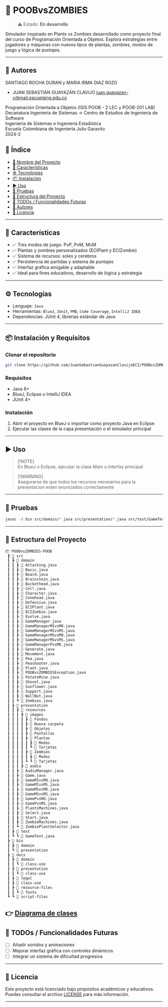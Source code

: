 # 📌 POOBvsZOMBIES

> ⚠️ Estado: **En desarrollo**

Simulador inspirado en Plants vs Zombies desarrollado como proyecto final del curso de Programación Orientada a Objetos. Explora estrategias entre jugadores y máquinas con nuevos tipos de plantas, zombies, modos de juego y lógica de puntajes.

---

## 👥 Autores

SANTIAGO ROCHA DURAN y MARIA IRMA DIAZ ROZO
- JUAN SEBASTIÁN GUAYAZÁN CLAVIJO <juan.guayazan-c@mail.escuelaing.edu.co>

Programación Orientada a Objetos (ISIS POOB - 2 LEC y POOB-201 LAB)   
Decanatura Ingeniería de Sistemas → Centro de Estudios de Ingeniería de Software    
Ingeniería de Sistemas e Ingeniería Estadística    
Escuela Colombiana de Ingeniería Julio Garavito    
2024-2

## 🧠 Índice

- [📌 Nombre del Proyecto](#-poobvszombies)
- [🚀 Características](#-características)
- [⚙️ Tecnologías](#️-tecnologías)
- [📦 Instalación](#-instalación-y-requisitos)
- [▶️ Uso](#️-uso)
- [🧪 Pruebas](#-pruebas)
- [📁 Estructura del Proyecto](#-estructura-del-proyecto)
- [📌 TODOs / Funcionalidades Futuras](#-todos--funcionalidades-futuras)
- [👥 Autores](#-autores)
- [📄 Licencia](#-licencia)

---

## 🚀 Características

- ✅ Tres modos de juego: PvP, PvM, MvM
- ✅ Plantas y zombies personalizados (ECIPlant y ECIZombie)
- ✅ Sistema de recursos: soles y cerebros
- ✅ Persistencia de partidas y sistema de puntajes
- ✅ Interfaz gráfica amigable y adaptable
- ✅ Ideal para fines educativos, desarrollo de lógica y estrategia

---

## ⚙️ Tecnologías

- Lenguaje: `Java`
- Herramientas: `BlueJ`, `JUnit`, `PMD`, `Code Coverage`, `IntelliJ IDEA`
- Dependencias: JUnit 4, librerías estándar de Java

---

## 📦 Instalación y Requisitos

### Clonar el repositorio
```bash
git clone https://github.com/JuanSebastianGuayazanClavijoECI/POOBvsZOMBIES-POOB.git
```

### Requisitos

* Java 8+
* BlueJ, Eclipse o IntelliJ IDEA 
* JUnit 4+

### Instalación

1. Abrir el proyecto en BlueJ o importar como proyecto Java en Eclipse
2. Ejecutar las clases de la capa presentación o el simulador principal

---

## ▶️ Uso

> [!NOTE]\
> En BlueJ o Eclipse, ejecutar la clase Main o interfaz principal

> [!WARNING]\
> Asegurarse de que todos los recursos necesarios para la presentacion esten enunciados correctamente

---

## 🧪 Pruebas

```bash
javac -d bin src/domain/*.java src/presentation/*.java src/test/GameTest.java
```

---

## 📁 Estructura del Proyecto

```bash
📦 POOBvsZOMBIES-POOB
 ┣ 📂 src
 ┃ ┣ 📂 domain
 ┃ ┃ ┣ 📜 Attacking.java
 ┃ ┃ ┣ 📜 Basic.java
 ┃ ┃ ┣ 📜 Board.java
 ┃ ┃ ┣ 📜 Brainstein.java
 ┃ ┃ ┣ 📜 Buckethead.java
 ┃ ┃ ┣ 📜 Cell.java
 ┃ ┃ ┣ 📜 Character.java
 ┃ ┃ ┣ 📜 Conehead.java
 ┃ ┃ ┣ 📜 Defensive.java
 ┃ ┃ ┣ 📜 ECIPlant.java
 ┃ ┃ ┣ 📜 ECIZombie.java
 ┃ ┃ ┣ 📜 Evolve.java
 ┃ ┃ ┣ 📜 GameManager.java
 ┃ ┃ ┣ 📜 GameManagerMIvsMO.java
 ┃ ┃ ┣ 📜 GameManagerMIvsMS.java
 ┃ ┃ ┣ 📜 GameManagerMSvsMO.java
 ┃ ┃ ┣ 📜 GameManagerMSvsMS.java
 ┃ ┃ ┣ 📜 GameManagerPvsMO.java
 ┃ ┃ ┣ 📜 Generate.java
 ┃ ┃ ┣ 📜 Movement.java
 ┃ ┃ ┣ 📜 Pea.java
 ┃ ┃ ┣ 📜 Peashooter.java
 ┃ ┃ ┣ 📜 Plant.java
 ┃ ┃ ┣ 📜 POOBvsZOMBIESException.java
 ┃ ┃ ┣ 📜 PotatoMine.java
 ┃ ┃ ┣ 📜 Shovel.java
 ┃ ┃ ┣ 📜 Sunflower.java
 ┃ ┃ ┣ 📜 Support.java
 ┃ ┃ ┣ 📜 WallNut.java
 ┃ ┃ ┗ 📜 Zombies.java
 ┃ ┣ 📂 presentation
 ┃ ┃ ┣ 📂 resources
 ┃ ┃ ┃ ┣ 📂 images
 ┃ ┃ ┃ ┃ ┣ 📂 Fondos
 ┃ ┃ ┃ ┃ ┣ 📂 Nueva carpeta
 ┃ ┃ ┃ ┃ ┣ 📂 Objetos
 ┃ ┃ ┃ ┃ ┣ 📂 Pantallas
 ┃ ┃ ┃ ┃ ┣ 📂 Plantas 
 ┃ ┃ ┃ ┃ ┃ ┣ 📂 Modos
 ┃ ┃ ┃ ┃ ┃ ┗ 📂 Tarjetas
 ┃ ┃ ┃ ┃ ┣ 📂 Zombies
 ┃ ┃ ┃ ┃ ┃ ┣ 📂 Modos
 ┃ ┃ ┃ ┃ ┗ ┗ 📂 Tarjetas
 ┃ ┃ ┃ ┣ 📂 audio
 ┃ ┃ ┣ 📜 AudioManager.java
 ┃ ┃ ┣ 📜 Game.java
 ┃ ┃ ┣ 📜 GameMIvsMO.java
 ┃ ┃ ┣ 📜 GameMIvsMS.java
 ┃ ┃ ┣ 📜 GameMSvsMO.java
 ┃ ┃ ┣ 📜 GameMSvsMS.java
 ┃ ┃ ┣ 📜 GamePvsMO.java
 ┃ ┃ ┣ 📜 GamePvsMS.java
 ┃ ┃ ┣ 📜 PlantsMachines.java
 ┃ ┃ ┣ 📜 Select.java
 ┃ ┃ ┣ 📜 Start.java
 ┃ ┃ ┣ 📜 ZombieMachines.java
 ┃ ┃ ┗ 📜 ZombiePlantSelector.java          
 ┃ ┣ 📂 test
 ┃ ┗ ┗ 📜 GameTest.java
 ┣ 📂 bin
 ┃ ┣ 📂 domain
 ┃ ┗ 📂 presentation
 ┣ 📂 docs
 ┃ ┣ 📂 domain
 ┃ ┃ ┗ 📂 class-use
 ┃ ┣ 📂 presentation
 ┃ ┃ ┗ 📂 class-use
 ┃ ┣ 📂 legal
 ┃ ┣ 📂 class-use
 ┃ ┣ 📂 resource-files
 ┃ ┃ ┗ 📂 fonts
 ┗ ┗ 📂 script-files
```
👉 [Diagrama de clases](./POOBvsZOMBIES.asta)
---

## 📌 TODOs / Funcionalidades Futuras

* [ ] Añadir sonidos y animaciones
* [ ] Mejorar interfaz gráfica con controles dinámicos
* [ ] Integrar un sistema de dificultad progresiva

---

## 📄 Licencia

Este proyecto está licenciado bajo propósitos académicos y educativos. Puedes consultar el archivo [LICENSE](./LICENSE) para más información.

---

